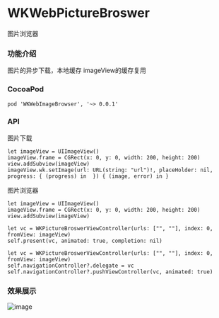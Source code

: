 # WKWebPictureBroswer
图片浏览器

### 功能介绍
图片的异步下载，本地缓存
imageView的缓存复用

### CocoaPod
    pod 'WKWebImageBrowser', '~> 0.0.1'
### API

图片下载

    let imageView = UIImageView()
    imageView.frame = CGRect(x: 0, y: 0, width: 200, height: 200)
    view.addSubview(imageView)
    imageView.wk.setImage(url: URL(string: "url")!, placeHolder: nil, progress: { (progress) in  }) { (image, error) in }

图片浏览器

    let imageView = UIImageView()
    imageView.frame = CGRect(x: 0, y: 0, width: 200, height: 200)
    view.addSubview(imageView)
    
    let vc = WKPictureBroswerViewController(urls: ["", ""], index: 0, fromView: imageView)
    self.present(vc, animated: true, completion: nil)
    
    let vc = WKPictureBroswerViewController(urls: ["", ""], index: 0, fromView: imageView)
    self.navigationController?.delegate = vc
    self.navigationController?.pushViewController(vc, animated: true)
    
### 效果展示

![image](https://github.com/weaken000/WKWebImageBroswer/blob/master/WKWebImageBrowserExample/WKWebImageBrowserExample/example.gif)
